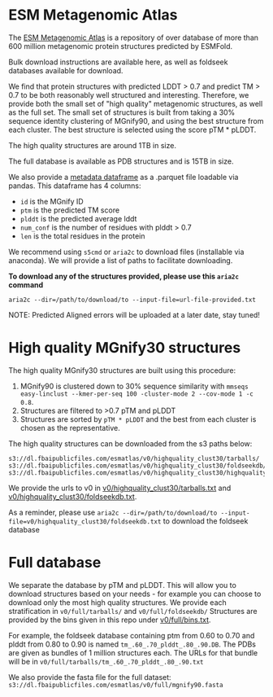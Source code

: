 # ESM Metagenomic Atlas

The [ESM Metagenomic Atlas](https://esmatlas.com) is a repository of over database of more than 600 million metagenomic protein structures predicted by ESMFold.

Bulk download instructions are available here, as well as foldseek databases available for download.

We find that protein structures with predicted LDDT > 0.7 and predict TM > 0.7 to be both reasonably well structured and interesting.
Therefore, we provide both the small set of "high quality" metagenomic structures, as well as the full set.
The small set of structures is built from taking a 30% sequence identity clustering of MGnify90, and using the best structure from each cluster.
The best structure is selected using the score pTM * pLDDT.

The high quality structures are around 1TB in size.

The full database is available as PDB structures and is 15TB in size.

We also provide a [metadata dataframe](https://dl.fbaipublicfiles.com/esmatlas/v0/stats.parquet) as a .parquet file loadable via pandas.
This dataframe has 4 columns:
- `id` is the MGnify ID
- `ptm` is the predicted TM score
- `plddt` is the predicted average lddt
- `num_conf` is the number of residues with plddt > 0.7
- `len` is the total residues in the protein

We recommend using `s5cmd` or `aria2c` to download files (installable via anaconda).
We will provide a list of paths to facilitate downloading.

**To download any of the structures provided, please use this `aria2c` command**
```
aria2c --dir=/path/to/download/to --input-file=url-file-provided.txt
```

NOTE: Predicted Aligned errors will be uploaded at a later date, stay tuned!

# High quality MGnify30 structures

The high quality MGnify30 structures are built using this procedure:
1. MGnify90 is clustered down to 30% sequence similarity with `mmseqs easy-linclust --kmer-per-seq 100 -cluster-mode 2 --cov-mode 1 -c 0.8`.
1. Structures are filtered to >0.7 pTM and pLDDT
1. Structures are sorted by `pTM * pLDDT` and the best from each cluster is chosen as the representative.


The high quality structures can be downloaded from the s3 paths below:

```
s3://dl.fbaipublicfiles.com/esmatlas/v0/highquality_clust30/tarballs/
s3://dl.fbaipublicfiles.com/esmatlas/v0/highquality_clust30/foldseekdb/
s3://dl.fbaipublicfiles.com/esmatlas/v0/highquality_clust30/highquality_clust30.fasta
```

We provide the urls to v0 in [v0/highquality_clust30/tarballs.txt](v0/highquality_clust30/tarballs.txt) and [v0/highquality_clust30/foldseekdb.txt](v0/highquality_clust30/foldseekdb.txt).

As a reminder, please use `aria2c --dir=/path/to/download/to --input-file=v0/highquality_clust30/foldseekdb.txt` to download the foldseek database

# Full database

We separate the database by pTM and pLDDT.
This will allow you to download structures based on your needs - for example you can choose to download only the most high quality structures.
We provide each stratification in `v0/full/tarballs/` and `v0/full/foldseekdb/`
Structures are provided by the bins given in this repo under [v0/full/bins.txt](v0/full/bins.txt).

For example, the foldseek database containing ptm from 0.60 to 0.70 and plddt from 0.80 to 0.90 is named `tm_.60_.70_plddt_.80_.90.DB`.
The PDBs are given as bundles of 1 million structures each.
The URLs for that bundle will be in `v0/full/tarballs/tm_.60_.70_plddt_.80_.90.txt`

We also provide the fasta file for the full dataset:
`s3://dl.fbaipublicfiles.com/esmatlas/v0/full/mgnify90.fasta`
